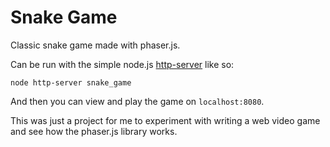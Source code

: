 # Snake Game

Classic snake game made with phaser.js.

Can be run with the simple node.js [http-server](https://github.com/indexzero/http-server) like so:

```
node http-server snake_game
```

And then you can view and play the game on `localhost:8080`.

This was just a project for me to experiment with writing a web video game and see how the phaser.js library works.
